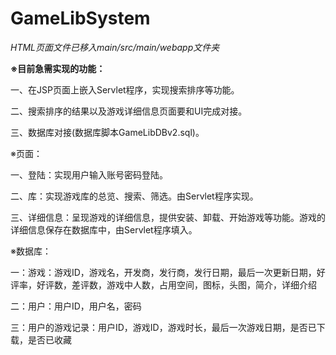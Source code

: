 # GameLibSystem

_HTML页面文件已移入main/src/main/webapp文件夹_

**※目前急需实现的功能：**

一、在JSP页面上嵌入Servlet程序，实现搜索排序等功能。

二、搜索排序的结果以及游戏详细信息页面要和UI完成对接。

三、数据库对接(数据库脚本GameLibDBv2.sql)。

※页面：

一、登陆：实现用户输入账号密码登陆。

二、库：实现游戏库的总览、搜索、筛选。由Servlet程序实现。

三、详细信息：呈现游戏的详细信息，提供安装、卸载、开始游戏等功能。游戏的详细信息保存在数据库中，由Servlet程序填入。

※数据库：

一：游戏：游戏ID，游戏名，开发商，发行商，发行日期，最后一次更新日期，好评率，好评数，差评数，游戏中人数，占用空间，图标，头图，简介，详细介绍

二：用户：用户ID，用户名，密码

三：用户的游戏记录：用户ID，游戏ID，游戏时长，最后一次游戏日期，是否已下载，是否已收藏
